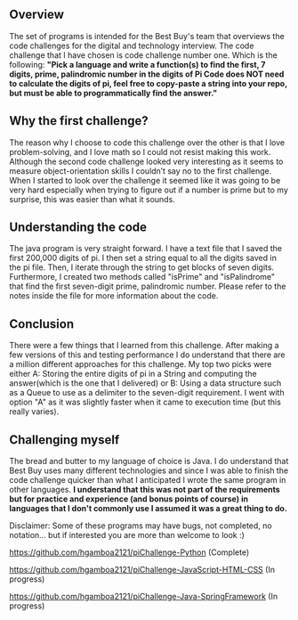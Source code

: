 ## Overview
The set of programs is intended for the Best Buy's team that overviews the code challenges for the digital and technology interview. The code challenge that I have chosen is code challenge number one. Which is the following: **"Pick a language and write a function(s) to find the first, 7 digits, prime, palindromic number in the digits of Pi Code does NOT need to calculate the digits of pi, feel free to copy-paste a string into your repo, but must be able to programmatically find the answer."**

## Why the first challenge?
The reason why I choose to code this challenge over the other is that I love problem-solving, and I love math so I could not resist making this work. Although the second code challenge looked very interesting as it seems to measure object-orientation skills I couldn’t say no to the first challenge. 
When I started to look over the challenge it seemed like it was going to be very hard especially when trying to figure out if a number is prime but to my surprise, this was easier than what it sounds.

## Understanding the code
The java program is very straight forward. I have a text file that I saved the first 200,000 digits of pi. I then set a string equal to all the digits saved in the pi file. Then, I iterate through the string to get blocks of seven digits. Furthermore, I created two methods called "isPrime" and "isPalindrome" that find the first seven-digit prime, palindromic number. Please refer to the notes inside the file for more information about the code. 

## Conclusion
There were a few things that I learned from this challenge. After making a few versions of this and testing performance I do understand that there are a million different approaches for this challenge. My top two picks were either A: Storing the entire digits of pi in a String and computing the answer(which is the one that I delivered)  or B: Using a data structure such as a Queue to use as a delimiter to the seven-digit requirement. I went with option "A" as it was slightly faster when it came to execution time (but this really varies). 

## Challenging myself
The bread and butter to my language of choice is Java. I do understand that Best Buy uses many different technologies and since I was able to finish the code challenge quicker than what I anticipated I wrote the same program in other languages. **I understand that this was not part of the requirements but for practice and experience (and bonus points of course) in languages that I don't commonly use I assumed it was a great thing to do.** 

Disclaimer: Some of these programs may have bugs, not completed, no notation...  but if interested you are more than welcome to look :)

https://github.com/hgamboa2121/piChallenge-Python (Complete)

https://github.com/hgamboa2121/piChallenge-JavaScript-HTML-CSS (In progress)

https://github.com/hgamboa2121/piChallenge-Java-SpringFramework (In progress)
